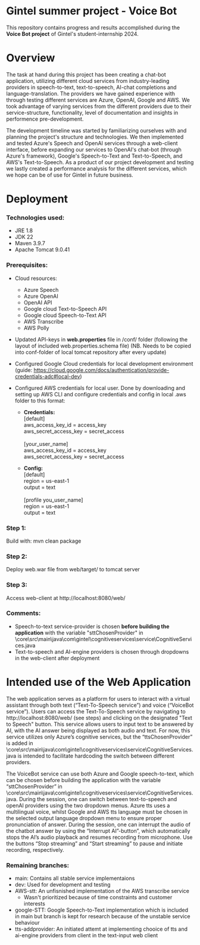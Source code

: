 # Gintel summer project - Voice Bot

This repository contains progress and results accomplished during the **Voice Bot project** of Gintel's student-internship 2024.

# Overview

The task at hand during this project has been creating a chat-bot application, utilizing different cloud services from industry-leading providers in speech-to-text, text-to-speech, AI-chat completions and language-translation. The providers we have gained experience with through testing different services are Azure, OpenAI, Google and AWS. We took advantage of varying services from the different providers due to their service-structure, functionality, level of documentation and insights in performence pre-development.

The development timeline was started by familiarizing ourselves with and planning the project's structure and technologies. We then implemented and tested Azure's Speech and OpenAI services through a web-client interface, before expanding our services to OpenAI's chat-bot (through Azure's framework), Google's Speech-to-Text and Text-to-Speech, and AWS's Text-to-Speech. As a product of our project development and testing we lastly created a performance analysis for the different services, which we hope can be of use for Gintel in future business.

# Deployment

### Technologies used:

- JRE 1.8
- JDK 22
- Maven 3.9.7
- Apache Tomcat 9.0.41

### Prerequisites:

- Cloud resources:
  - Azure Speech
  - Azure OpenAI
  - OpenAI API
  - Google cloud Text-to-Speech API
  - Google cloud Speech-to-Text API
  - AWS Transcribe
  - AWS Polly
- Updated API-keys in **web.properties** file in /conf/ folder (following the layout of included web.properties.schema file) (NB. Needs to be copied into conf-folder of local tomcat repository after every update)
- Configured Google Cloud credentials for local development environment (guide: https://cloud.google.com/docs/authentication/provide-credentials-adc#local-dev)
- Configured AWS credentials for local user. Done by downloading and setting up AWS CLI and configure credentials and config in local .aws folder to this format:

  - **Credentials:** <br />[default]<br />aws_access_key_id = access_key<br />aws_secret_access_key = secret_access<br /><br />[your_user_name]<br />aws_access_key_id = access_key<br />aws_secret_access_key = secret_access<br />

  - **Config:** <br />[default]<br />region = us-east-1<br />output = text<br /><br />[profile you_user_name]<br />region = us-east-1<br />output = text<br />

### Step 1:

Build with: mvn clean package

### Step 2:

Deploy web.war file from web/target/ to tomcat server

### Step 3:

Access web-client at http://localhost:8080/web/

### Comments:

- Speech-to-text service-provider is chosen **before building the application** with the variable "sttChosenProvider" in \core\src\main\java\com\gintel\cognitiveservices\service\CognitiveServices.java
- Text-to-speech and AI-engine providers is chosen through dropdowns in the web-client after deployment

# Intended use of the Web Application

The web application serves as a platform for users to interact with a virtual assistant through both text (“Text-To-Speech service”) and voice (“VoiceBot service”).
Users can access the Text-To-Speech service by navigating to http://localhost:8080/web/ (see steps) and clicking on the designated "Text to Speech" button. This service allows users to input text to be answered by AI, with the AI answer being displayed as both audio and text. For now, this service utilizes only Azure’s cognitive services, but the “ttsChosenProvider” is added in \core\src\main\java\com\gintel\cognitiveservices\service\CognitiveServices.java is intended to facilitate hardcoding the switch between different providers.

The VoiceBot service can use both Azure and Google speech-to-text, which can be chosen before building the application with the variable “sttChosenProvider” in \core\src\main\java\com\gintel\cognitiveservices\service\CognitiveServices.java. During the session, one can switch between text-to-speech and openAI providers using the two dropdown menus. Azure tts uses a multilingual voice, whilst Google and AWS tts language must be chosen in the selected output language dropdown menu to ensure proper pronunciation of answer.
During the session, one can interrupt the audio of the chatbot answer by using the “Interrupt AI”-button”, which automatically stops the AI’s audio playback and resumes recording from microphone. Use the buttons “Stop streaming” and “Start streaming” to pause and initiate recording, respectively.

### Remaining branches:

- main: Contains all stable service implementaions
- dev: Used for development and testing
- AWS-stt: An unfisnished implementation of the AWS transcribe service
  - Wasn't prioritized because of time constraints and customer interests
- google-STT: Google Speech-to-Text implementation which is included in main but branch is kept for research because of the unstable service behaviour
- tts-addprovider: An initiated attemt at implementing chooice of tts and ai-engine providers from client in the text-input web client
